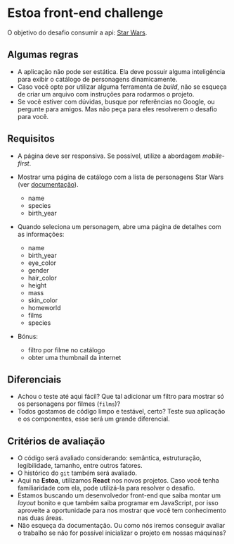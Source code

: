 # Estoa front-end challenge

O objetivo do desafio consumir a api: [Star Wars](https://swapi.dev/api).

## Algumas regras

-  A aplicação não pode ser estática. Ela deve possuir alguma inteligência para exibir o catálogo de personagens dinamicamente.
-  Caso você opte por utilizar alguma ferramenta de _build_, não se esqueça de criar um arquivo com instruções para rodarmos o projeto.
-  Se você estiver com dúvidas, busque por referências no Google, ou pergunte para amigos. Mas não peça para eles resolverem o desafio para você.

## Requisitos

-  A página deve ser responsiva. Se possível, utilize a abordagem _mobile-first_.
-  Mostrar uma página de catálogo com a lista de personagens Star Wars (ver [documentação](https://swapi.dev/documentation#people)).
   -  name
   -  species
   -  birth_year
-  Quando seleciona um personagem, abre uma página de detalhes com as informações:
   -  name
   -  birth_year
   -  eye_color
   -  gender
   -  hair_color
   -  height
   -  mass
   -  skin_color
   -  homeworld
   -  films
   -  species
-  Bónus:

   -  filtro por filme no catálogo
   -  obter uma thumbnail da internet

## Diferenciais

-  Achou o teste até aqui fácil? Que tal adicionar um filtro para mostrar só os personagens por filmes (`films`)?
-  Todos gostamos de código limpo e testável, certo? Teste sua aplicação e os componentes, esse será um grande diferencial.

## Critérios de avaliação

-  O código será avaliado considerando: semântica, estruturação, legibilidade, tamanho, entre outros fatores.
-  O histórico do `git` também será avaliado.
-  Aqui na **Estoa**, utilizamos **React** nos novos projetos. Caso você tenha familiaridade com ela, pode utilizá-la para resolver o desafio.
-  Estamos buscando um desenvolvedor front-end que saiba montar um _layout_ bonito e que também saiba programar em JavaScript, por isso aproveite a oportunidade para nos mostrar que você tem conhecimento nas duas áreas.
-  Não esqueça da documentação. Ou como nós iremos conseguir avaliar o trabalho se não for possível inicializar o projeto em nossas máquinas?
